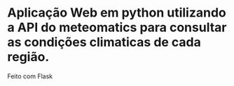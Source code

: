 # Aplicação Web em python utilizando a API do meteomatics para consultar as condições climaticas de cada região. 

Feito com Flask
